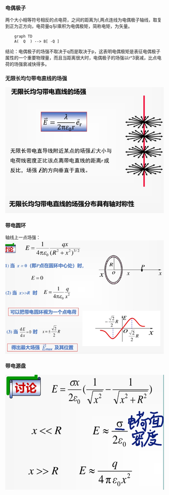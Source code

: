 ### 电偶极子
两个大小相等符号相反的点电荷，之间的距离为l,两点连线为电偶极子轴线，取复到正为正方向，电荷量q与l乘积为电偶极矩，简称电矩，为矢量。
```mermaid
	graph TD
    A(  Q  ) --> B[ -Q ]
```
结论：电偶极子的场强不取决于q而是取决于p，这表明电偶极矩是表征电偶极子属性的一个重要物理量，而且当距离很大时，电偶极子的场强以r^3衰减，比点电荷的场强衰减快得多。
### 无限长均匀带电直线的场强
![输入图片说明](/imgs/2024-05-31/yDYELB5YPrKz1Qc6.jpeg)
### 带电圆环
轴线上一点场强：
![输入图片说明](/imgs/2024-05-31/zGTZJZfSIb7zcMbm.jpeg)
### 带电源盘
![输入图片说明](/imgs/2024-05-31/YeNHHYNULO6C0RNU.jpeg)
### 
<!--stackedit_data:
eyJoaXN0b3J5IjpbMTMyNDYxNDc1MCw1ODM5OTA0ODgsMjQzMD
YzMzc5XX0=
-->